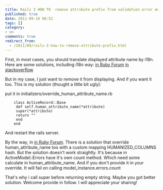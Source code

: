 ```yaml
---
title: Rails 3 HOW TO  remove attribute prefix from validation error messages
published: true
date: 2011-09-18 08:52
tags: []
category:
- en
comments: true
redirect_from:
  - /2011/09/rails-3-how-to-remove-attribute-prefix.html
---
```




First, in most cases, you should translate displayed attribute name by i18n. Here are some solutions, including i18n way:
[in Ruby Forum][2]
[in stackoverflow][3]

But in my case, I just want to remove it from displaying. And if you want it too. This is my solution (thought a little bit ugly):

put it in initializers/override_human_attribute_name.rb

		class ActiveRecord::Base
		 def self.human_attribute_name(*attribute)
		 super(*attribute)
		 return ""
		 end
		end

And restart the rails server.

By the way, in [in Ruby Forum][2]. There is a solution that override human_attribute_name too with a custom mapping HUMANIZED_COLUMNS hash. But the solution doesn't work straightly. It's because in ActiveModel::Errors have it's own count method. Which need some calculate in human_attribute_name. And if you don't provide it in your override. It will fail on calling model_instance.errors.count

That's why i call super before returning empty string. Maybe you got better solution. Welcome provide in follow. I will appreciate your sharing!

[2]: http://www.ruby-forum.com/topic/196109
[3]: http://stackoverflow.com/questions/898754/translated-attributes-in-rails-error-messages-rails-2-3-2-i18n
